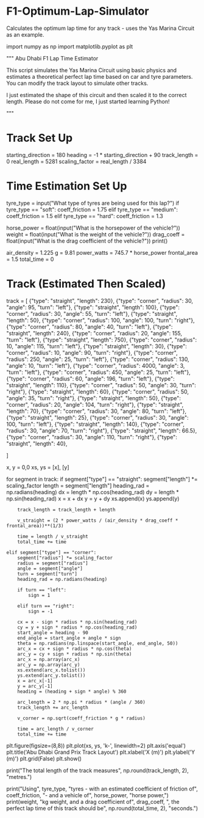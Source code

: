 # F1-Optimum-Lap-Simulator
Calculates the optimum lap time for any track - uses the Yas Marina Circuit as an example.

import numpy as np
import matplotlib.pyplot as plt

"""
Abu Dhabi F1 Lap Time Estimator

This script simulates the Yas Marina Circuit using basic physics and estimates
a theoretical perfect lap time based on car and tyre parameters.
You can modify the track layout to simulate other tracks.

I just estimated the shape of this circuit and then scaled it to the correct length.
Please do not come for me, I just started learning Python! 

"""

# Track Set Up
starting_direction = 180
heading = -1 * starting_direction + 90
track_length = 0
real_length = 5281
scaling_factor = real_length / 3384

# Time Estimation Set Up
tyre_type = input("What type of tyres are being used for this lap?")
if tyre_type == "soft":
    coeff_friction = 1.75
elif tyre_type == "medium":
    coeff_friction = 1.5
elif tyre_type == "hard":
    coeff_friction = 1.3

horse_power = float(input("What is the horsepower of the vehicle?"))
weight = float(input("What is the weight of the vehicle?"))
drag_coeff = float(input("What is the drag coefficient of the vehicle?"))
print()

air_density = 1.225
g = 9.81
power_watts = 745.7 * horse_power
frontal_area = 1.5
total_time = 0

# Track (Estimated Then Scaled)
track = [
    {"type": "straight", "length": 230},
    {"type": "corner", "radius": 30, "angle": 95, "turn": "left"},
    {"type": "straight", "length": 100},
    {"type": "corner", "radius": 30, "angle": 55, "turn": "left"},
    {"type": "straight", "length": 50},
    {"type": "corner", "radius": 100, "angle": 100, "turn": "right"},
    {"type": "corner", "radius": 80, "angle": 40, "turn": "left"},
    {"type": "straight", "length": 240},
    {"type": "corner", "radius": 20, "angle": 155, "turn": "left"},
    {"type": "straight", "length": 750},
    {"type": "corner", "radius": 10, "angle": 115, "turn": "left"},
    {"type": "straight", "length": 30},
    {"type": "corner", "radius": 10, "angle": 90, "turn": "right"},
    {"type": "corner", "radius": 250, "angle": 25, "turn": "left"},
    {"type": "corner", "radius": 130, "angle": 10, "turn": "left"},
    {"type": "corner", "radius": 4000, "angle": 3, "turn": "left"},
    {"type": "corner", "radius": 450, "angle": 25, "turn": "left"},
    {"type": "corner", "radius": 60, "angle": 196, "turn": "left"},
    {"type": "straight", "length": 110},
    {"type": "corner", "radius": 50, "angle": 30, "turn": "right"},
    {"type": "straight", "length": 60},
    {"type": "corner", "radius": 50, "angle": 35, "turn": "right"},
    {"type": "straight", "length": 50},
    {"type": "corner", "radius": 20, "angle": 104, "turn": "right"},
    {"type": "straight", "length": 70},
    {"type": "corner", "radius": 30, "angle": 80, "turn": "left"},
    {"type": "straight", "length": 25},
    {"type": "corner", "radius": 30, "angle": 100, "turn": "left"},
    {"type": "straight", "length": 140},
    {"type": "corner", "radius": 30, "angle": 70, "turn": "right"},
    {"type": "straight", "length": 66.5},
    {"type": "corner", "radius": 30, "angle": 110, "turn": "right"},
    {"type": "straight", "length": 40},
    
]

x, y = 0,0
xs, ys = [x], [y]

for segment in track:
    if segment["type"] == "straight":
        segment["length"] *= scaling_factor
        length = segment["length"]
        heading_rad = np.radians(heading)
        dx = length * np.cos(heading_rad)
        dy = length * np.sin(heading_rad)
        x = x + dx
        y = y + dy
        xs.append(x)
        ys.append(y)

        track_length = track_length + length

        v_straight = (2 * power_watts / (air_density * drag_coeff * frontal_area))**(1/3)
        
        time = length / v_straight
        total_time += time

    elif segment["type"] == "corner":
        segment["radius"] *= scaling_factor
        radius = segment["radius"]
        angle = segment["angle"]
        turn = segment["turn"]
        heading_rad = np.radians(heading)

        if turn == "left":
            sign = 1
        
        elif turn == "right":
            sign = -1

        cx = x - sign * radius * np.sin(heading_rad)
        cy = y + sign * radius * np.cos(heading_rad)
        start_angle = heading - 90
        end_angle = start_angle + angle * sign
        theta = np.radians(np.linspace(start_angle, end_angle, 50))
        arc_x = cx + sign * radius * np.cos(theta)
        arc_y = cy + sign * radius * np.sin(theta)
        arc_x = np.array(arc_x)
        arc_y = np.array(arc_y)
        xs.extend(arc_x.tolist())
        ys.extend(arc_y.tolist())
        x = arc_x[-1]
        y = arc_y[-1]
        heading = (heading + sign * angle) % 360

        arc_length = 2 * np.pi * radius * (angle / 360)
        track_length += arc_length 

        v_corner = np.sqrt(coeff_friction * g * radius)
        
        time = arc_length / v_corner
        total_time += time


plt.figure(figsize=(8,8))
plt.plot(xs, ys, 'k-', linewidth=2)
plt.axis('equal')
plt.title('Abu Dhabi Grand Prix Track Layout')
plt.xlabel('X (m)')
plt.ylabel('Y (m)')
plt.grid(False)
plt.show()


print("The total length of the track measures", np.round(track_length, 2), "metres.")

print("Using", tyre_type, "tyres - with an estimated coefficient of friction of", coeff_friction, "- and a vehicle of", horse_power, "horse power,")
print(weight, "kg weight, and a drag coefficient of", drag_coeff, ", the perfect lap time of this track should be", np.round(total_time, 2), "seconds.")
